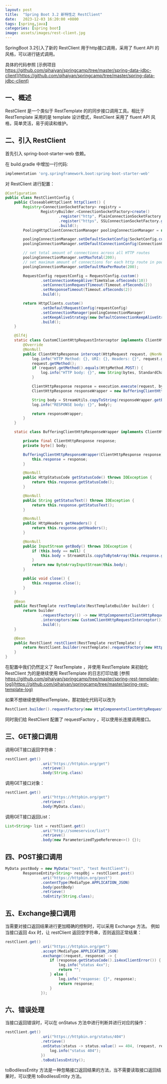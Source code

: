 ```yaml
---
layout: post
title:  "Spring Boot 3.2 新特性之 RestClient"
date:   2023-12-03 16:20:00 +0800
tags: [spring,java]
categories: [spring boot]
image: assets/images/rest-client.jpg
---
```


SpringBoot 3.2引入了新的 RestClient 用于http接口调用，采用了 fluent API 的风格，可以进行链式调用。

具体的代码参照 [示例项目 https://github.com/qihaiyan/springcamp/tree/master/spring-data-jdbc-client](https://github.com/qihaiyan/springcamp/tree/master/spring-data-jdbc-client)

## 一、概述

RestClient 是一个类似于 RestTemplate 的的同步接口调用工具。相比于 RestTemplate 采用的是 template 设计模式，RestClient 采用了 fluent API 风格，简单灵活，易于阅读和维护。

## 二、引入 RestClient

首先引入 spring-boot-starter-web 依赖。

在 build.gradle 中增加一行代码:

``` groovy
implementation 'org.springframework.boot:spring-boot-starter-web'
```

对 RestClient 进行配置：

``` java
@Configuration
public class RestClientConfig {
    public CloseableHttpClient httpClient() {
        Registry<ConnectionSocketFactory> registry =
                RegistryBuilder.<ConnectionSocketFactory>create()
                        .register("http", PlainConnectionSocketFactory.getSocketFactory())
                        .register("https", SSLConnectionSocketFactory.getSocketFactory())
                        .build();
        PoolingHttpClientConnectionManager poolingConnectionManager = new PoolingHttpClientConnectionManager(registry);

        poolingConnectionManager.setDefaultSocketConfig(SocketConfig.custom().setSoTimeout(Timeout.ofSeconds(2)).build());
        poolingConnectionManager.setDefaultConnectionConfig(ConnectionConfig.custom().setConnectTimeout(Timeout.ofSeconds(2)).build());

        // set total amount of connections across all HTTP routes
        poolingConnectionManager.setMaxTotal(200);
        // set maximum amount of connections for each http route in pool
        poolingConnectionManager.setDefaultMaxPerRoute(200);

        RequestConfig requestConfig = RequestConfig.custom()
                .setConnectionKeepAlive(TimeValue.ofSeconds(10))
                .setConnectionRequestTimeout(Timeout.ofSeconds(2))
                .setResponseTimeout(Timeout.ofSeconds(2))
                .build();

        return HttpClients.custom()
                .setDefaultRequestConfig(requestConfig)
                .setConnectionManager(poolingConnectionManager)
                .setKeepAliveStrategy(new DefaultConnectionKeepAliveStrategy())
                .build();
    }

    @Slf4j
    static class CustomClientHttpRequestInterceptor implements ClientHttpRequestInterceptor {
        @Override
        @NonNull
        public ClientHttpResponse intercept(HttpRequest request, @NonNull byte[] bytes, @NonNull ClientHttpRequestExecution execution) throws IOException {
            log.info("HTTP Method: {}, URI: {}, Headers: {}", request.getMethod(), request.getURI(), request.getHeaders());
            request.getMethod();
            if (request.getMethod().equals(HttpMethod.POST)) {
                log.info("HTTP body: {}", new String(bytes, StandardCharsets.UTF_8));
            }

            ClientHttpResponse response = execution.execute(request, bytes);
            ClientHttpResponse responseWrapper = new BufferingClientHttpResponseWrapper(response);

            String body = StreamUtils.copyToString(responseWrapper.getBody(), StandardCharsets.UTF_8);
            log.info("RESPONSE body: {}", body);

            return responseWrapper;
        }
    }

    static class BufferingClientHttpResponseWrapper implements ClientHttpResponse {

        private final ClientHttpResponse response;
        private byte[] body;

        BufferingClientHttpResponseWrapper(ClientHttpResponse response) {
            this.response = response;
        }

        @NonNull
        public HttpStatusCode getStatusCode() throws IOException {
            return this.response.getStatusCode();
        }

        @NonNull
        public String getStatusText() throws IOException {
            return this.response.getStatusText();
        }

        @NonNull
        public HttpHeaders getHeaders() {
            return this.response.getHeaders();
        }

        @NonNull
        public InputStream getBody() throws IOException {
            if (this.body == null) {
                this.body = StreamUtils.copyToByteArray(this.response.getBody());
            }
            return new ByteArrayInputStream(this.body);
        }

        public void close() {
            this.response.close();
        }
    }

    @Bean
    public RestTemplate restTemplate(RestTemplateBuilder builder) {
        return builder
                .requestFactory(() -> new HttpComponentsClientHttpRequestFactory(httpClient()))
                .interceptors(new CustomClientHttpRequestInterceptor())
                .build();
    }

    @Bean
    public RestClient restClient(RestTemplate restTemplate) {
        return RestClient.builder(restTemplate).requestFactory(new HttpComponentsClientHttpRequestFactory(httpClient())).build();
    }
}
```

在配置中我们仍然定义了 RestTemplate ，并使用 RestTemplate 来初始化 RestClient 为的是继续使用 RestTemplate 的日志打印功能 [参照 https://github.com/qihaiyan/springcamp/tree/master/spring-rest-template-log](https://github.com/qihaiyan/springcamp/tree/master/spring-rest-template-log)

如果不想继续使用RestTemplate，那初始化代码可以改为

```java
RestClient.builder().requestFactory(new HttpComponentsClientHttpRequestFactory(httpClient())).build();
```

同时我们给 RestClient 配置了 requestFactory ，可以使用长连接调用接口。

## 三、GET接口调用

调用GET接口返回字符串：

``` java
restClient.get()
                .uri("https://httpbin.org/get")
                .retrieve()
                .body(String.class)
```

调用GET接口对象：

``` java
restClient.get()
                .uri("https://httpbin.org/get")
                .retrieve()
                .body(MyData.class);
```

调用GET接口返回List：

``` java
List<String> list = restClient.get()
                .uri("http://someservice/list")
                .retrieve()
                .body(new ParameterizedTypeReference<>() {});
```

## 四、POST接口调用

```java
MyData postBody = new MyData("test", "test RestClient");
        ResponseEntity<String> respObj = restClient.post()
                .uri("https://httpbin.org/post")
                .contentType(MediaType.APPLICATION_JSON)
                .body(postBody)
                .retrieve()
                .toEntity(String.class);
```

## 五、Exchange接口调用

当需要对接口返回结果进行更加精确的控制时，可以采用 Exchange 方法。
例如当接口返回 4xx 时，让 restClient 返回空字符串，否则返回正常结果：

```java
restClient.get()
                .uri("https://httpbin.org/get")
                .accept(MediaType.APPLICATION_JSON)
                .exchange((request, response) -> {
                    if (response.getStatusCode().is4xxClientError()) {
                        log.info("status 4xx");
                        return "";
                    } else {
                        log.info("response: {}", response);
                        return response;
                    }
                });
```

## 六、错误处理

当接口返回错误时，可以在 onStatus 方法中进行判断并进行对应的操作：

```java
restClient.get()
                .uri("https://httpbin.org/status/404")
                .retrieve()
                .onStatus(status -> status.value() == 404, (request, response) -> {
                    log.info("status 404");
                })
                .toBodilessEntity();
```

toBodilessEntity 方法是一种忽略接口返回结果的方法，当不需要读取接口返回结果时，可以使用 toBodilessEntity 方法。
